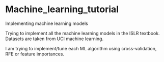 # Machine_learning_tutorial
Implementing machine learning models

Trying to implement all the machine learning models in the ISLR textbook.
Datasets are taken from UCI machine learning.

I am trying to implement/tune each ML algorithm using  cross-validation, RFE or feature importances.

